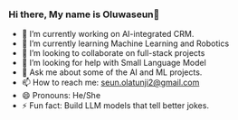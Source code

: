 ### Hi there, My name is Oluwaseun👋


- 🔭 I’m currently working on AI-integrated CRM.
- 🌱 I’m currently learning Machine Learning and Robotics
- 👯 I’m looking to collaborate on full-stack projects
- 🤔 I’m looking for help with Small Language Model
- 💬 Ask me about some of the AI and ML projects.
- 📫 How to reach me: seun.olatunji2@gmail.com
- 😄 Pronouns: He/She
- ⚡ Fun fact: Build LLM models that tell better jokes.

